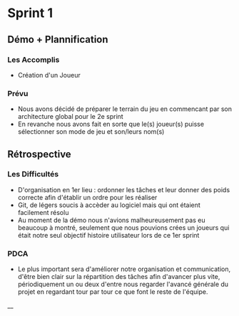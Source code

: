  # Sprint 1

## Démo + Plannification

### Les Accomplis
- Création d'un Joueur

### Prévu
- Nous avons décidé de préparer le terrain du jeu en commencant par son architecture global pour le 2e sprint
- En revanche nous avons fait en sorte que le(s) joueur(s) puisse sélectionner son mode de jeu et son/leurs nom(s)

## Rétrospective

### Les Difficultés
* D'organisation en 1er lieu :  ordonner les tâches et leur donner des poids correcte afin d'établir un ordre pour les réaliser
* Git, de légers soucis à accèder au logiciel mais qui ont étaient facilement résolu
* Au moment de la démo nous n'avions malheureusement pas eu beaucoup à montré, seulement que nous pouvions crées un joueurs qui était notre seul objectif histoire utilisateur lors de ce 1er sprint

### PDCA
* Le plus important sera d'améliorer notre organisation et communication, d'être bien clair sur la répartition des tâches afin d'avancer plus vite, périodiquement un ou deux d'entre nous regarder l'avancé générale du projet en regardant tour par tour ce que font le reste de l'équipe.



__